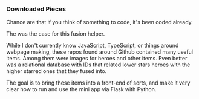 ### Downloaded Pieces

Chance are that if you think of something to code, it's been coded already.

The was the case for this fusion helper.

While I don't currently know JavaScript, TypeScript, or things around webpage making, these repos found around Github contained many useful items. Among them were images for heroes and other items. Even better was a relational database with IDs that related lower stars heroes with the higher starred ones that they fused into.



The goal is to bring these items into a front-end of sorts, and make it very clear how to run and use the mini app via Flask with Python.



